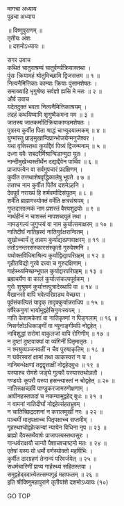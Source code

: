 मागचा अध्याय  
पुढचा अध्याय  
  
॥ विष्णुपुराणम् ॥  
तृतीयः अंशः  
॥ दशमोऽध्यायः ॥  
  
सगर उवाच  
कथितं चातुराश्रम्यं चातुर्वर्ण्यक्रियास्तथा ।  
पुंसः क्रियामहं श्रोतुमिच्छामि द्विजसत्तम ॥ १ ॥  
नित्यनैमित्तिकाः काम्याः क्रियाः पुंसामशेषतः ।  
समाख्याहि भृगुश्रेष्ठ सर्वज्ञो ह्यसि मे मतः ॥ २ ॥  
और्व उवाच  
यदेतदुक्तं भवता नित्यनैमित्तिकाश्रयम् ।  
तदहं कथयिष्यामि शृणुष्वैकमना मम ॥ ३ ॥  
जातस्य जातकर्मादिक्रियाकाण्डमशेषतः ।  
पुत्रस्य कुर्वीत पिता श्राद्धं चाभ्युदयात्मकम् ॥ ४ ॥  
युग्मांस्तु प्राङ्मुखान्विप्रान्भोजयेन्मनुजेश्वर ।  
यथा वृत्तिस्तथा कुर्याद्दैवं पित्र्यं द्विजन्मनाम् ॥ ५ ॥  
दध्ना यवैः सबदरैर्मिश्रान्पिडान्मुदा युतः ।  
नान्दीमुखेभ्यस्तीर्थेन दद्याद्दैवेन पार्थिव ॥ ६ ॥  
प्राजापत्येन वा सर्वमुपचारं प्रदक्षिणम् ।  
कुर्वीत तत्तथाशेषवृद्धिकालेषु भूपते ॥ ७ ॥  
ततश्च नाम कुर्वीत पितैव दशमेऽहनि ।  
देवपूर्वं नराख्यं हि शर्मवर्मादिसंयुतम् ॥ ८ ॥  
शर्मेति ब्राह्मणस्योक्तं वर्मेति क्षत्रसंश्रयम् ।  
गुप्तदासात्मकं नाम प्रशस्तं वैश्यशुद्रयोः ॥ ९ ॥  
नार्थहीनं न चाशस्तं नापशब्दयुतं तथा ।  
नामङ्गल्यं जुगुप्स्यं वा नाम कुर्यात्समाक्षरम् ॥ १० ॥  
नातिदीर्घं नातिह्रस्वं नातिगुर्वक्षरान्वितम् ।  
सुखोच्चार्यं तु तन्नाम कुर्याद्यत्प्रणवाक्षरम् ॥ ११ ॥  
ततोऽनन्तरसंस्कारसंस्कृतो गुरुवेश्मनि ।  
यथोक्तविधिमाश्रित्य कुर्याद्विद्यापरिग्रहम् ॥ १२ ॥  
गृहीतविद्यो गुरवे दत्त्वा च गुरुदक्षिणाम् ।  
गार्हस्थ्यमिच्छन्भूपाल कुर्याद्दारपरिग्रहम् ॥ १३ ॥  
ब्रह्मचर्येण वा कालं कुर्यात्संकल्पपूर्वकम् ।  
गुरोः शुश्रुषणं कुर्यात्तत्पुत्रादेरथापि वा ॥ १४ ॥  
वैखानसो वापि भवेत्परिव्राडथ वेच्छया ।  
पूर्वसंकल्पितं यादृक् तादृक्कुर्यान्नराधिप ॥ १५ ॥  
वर्षैरेकगुणां भार्यामुद्वहेत्त्रिगुणःस्वयम् ।  
नाति केशामकेशां वा नातिकृष्णां न पिङ्गलाम् ॥ १६ ॥  
निसर्गतोऽधिकाङ्गीं वा न्यूनाङ्गीमपि नोद्वहेत् ।  
नाविशुद्धां सरोमां वाकुलजां वापि रोगिणीम् ॥ १७ ॥  
न दुष्टां दुष्टवाक्यां वा व्यंगिनीं पितृमातृतः ।  
न श्मश्रुव्यञ्जनवतीं न चैव पुरुषाकृतिम् ॥ १८ ॥  
न घर्वरस्वरां क्षामां तथा काकस्वरां न च ।  
नानिबन्धेक्षणां तद्वद्वृत्ताक्षीं नोद्वहेद्बुधः ॥ १९ ॥  
यस्याश्च रोमशे जङ्घे गुल्फौ यस्यास्तथोन्नतौ ।  
गण्डयोः कूपरौ यस्या हसन्त्यास्तां न चोद्वहेत् ॥ २० ॥  
नातिरूक्षच्छविं पाण्डुकरजामरुणेक्षणाम् ।  
आपीनहस्तपादां च नकन्यामुद्वहेद् बुधः ॥ २१ ॥  
न वामनां नातिदीर्घां नोद्वहेत्संहतभ्रुवम् ।  
न चातिच्छिद्रदशनां न करालमुखीं नरः ॥ २२ ॥  
पञ्चमीं मातृपक्षाच्च पितृपक्षाच्च सप्तमीम् ।  
गृहस्थश्चोद्वहेत्कन्यां न्यायेन विधिना नृप ॥ २३ ॥  
ब्राह्मो दैवस्तथैवार्षः प्राजापत्यस्तथासुरः ।  
गान्धर्वराक्षयौ चान्यौ पैशाचश्चाष्टमो मतः ॥ २४ ॥  
एतेषां यस्य यो धर्मो वर्णस्योक्तो महर्षिभिः ।  
कुर्वीत दारग्रहणं तेनान्यं परिवर्जयेत् ॥ २५ ॥  
सधर्मचारिणीं प्राप्य गार्हस्थ्यं सहितस्तया ।  
समुद्वहेद्‌ददात्येतत्सम्यगूढं महाफलम् ॥ २६ ॥  
इति श्रीविष्णुमहापुराणे तृतीयांशे दशमोऽध्यायः (१०)  
  
  
  
GO TOP
